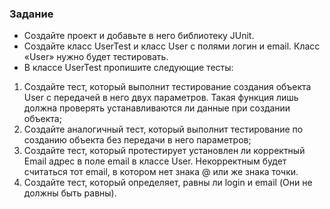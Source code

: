 ### Задание
- Создайте проект и добавьте в него библиотеку JUnit.
- Создайте класс UserTest и класс User с полями логин и email. Класс «User» нужно будет тестировать.
- В классе UserTest пропишите следующие тесты:
1. Создайте тест, который выполнит тестирование создания объекта User с передачей в него двух параметров. Такая функция лишь должна проверять устанавливаются ли данные при создании объекта;
2. Создайте аналогичный тест, который выполнит тестирование по созданию объекта без передачи в него параметров;
3. Создайте тест, который протестирует установлен ли корректный Email адрес в поле email в классе User. Некорректным будет считаться тот email, в котором нет знака @ или же знака точки.
4. Создайте тест, который определяет, равны ли login и email (Они не должны быть равны).
